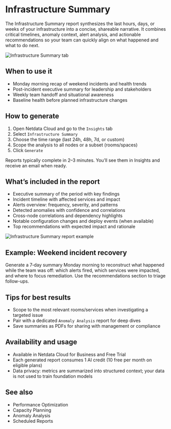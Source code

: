 # Infrastructure Summary

The Infrastructure Summary report synthesizes the last hours, days, or weeks of your infrastructure into a concise, shareable narrative. It combines critical timelines, anomaly context, alert analysis, and actionable recommendations so your team can quickly align on what happened and what to do next.

![Infrastructure Summary tab](https://raw.githubusercontent.com/netdata/docs-images/refs/heads/master/netdata-cloud/netdata-ai/infrastructure-summary.png)

## When to use it

- Monday morning recap of weekend incidents and health trends
- Post-incident executive summary for leadership and stakeholders
- Weekly team handoff and situational awareness
- Baseline health before planned infrastructure changes

## How to generate

1. Open Netdata Cloud and go to the `Insights` tab
2. Select `Infrastructure Summary`
3. Choose the time range (last 24h, 48h, 7d, or custom)
4. Scope the analysis to all nodes or a subset (rooms/spaces)
5. Click `Generate`

Reports typically complete in 2–3 minutes. You’ll see them in Insights and receive an email when ready.

## What’s included in the report

- Executive summary of the period with key findings
- Incident timeline with affected services and impact
- Alerts overview: frequency, severity, and patterns
- Detected anomalies with confidence and correlations
- Cross-node correlations and dependency highlights
- Notable configuration changes and deploy events (when available)
- Top recommendations with expected impact and rationale

![Infrastructure Summary report example](https://raw.githubusercontent.com/netdata/docs-images/refs/heads/master/netdata-cloud/netdata-ai/infrastructure-summary-report.png)

## Example: Weekend incident recovery

Generate a 7‑day summary Monday morning to reconstruct what happened while the team was off: which alerts fired, which services were impacted, and where to focus remediation. Use the recommendations section to triage follow-ups.

## Tips for best results

- Scope to the most relevant rooms/services when investigating a targeted issue
- Pair with a dedicated `Anomaly Analysis` report for deep dives
- Save summaries as PDFs for sharing with management or compliance

## Availability and usage

- Available in Netdata Cloud for Business and Free Trial
- Each generated report consumes 1 AI credit (10 free per month on eligible plans)
- Data privacy: metrics are summarized into structured context; your data is not used to train foundation models

## See also

- Performance Optimization
- Capacity Planning
- Anomaly Analysis
- Scheduled Reports

